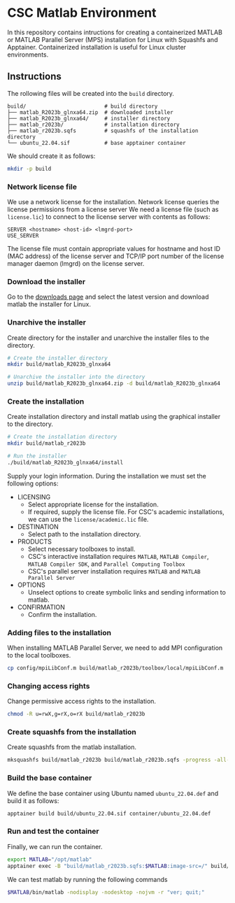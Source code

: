 # CSC Matlab Environment
In this repository contains intructions for creating a containerized MATLAB or MATLAB Parallel Server (MPS) installation for Linux with Squashfs and Apptainer.
Containerized installation is useful for Linux cluster environments.


## Instructions
The rollowing files will be created into the `build` directory.

```text
build/                         # build directory
├── matlab_R2023b_glnxa64.zip  # downloaded installer
├── matlab_R2023b_glnxa64/     # installer directory
├── matlab_r2023b/             # installation directory
├── matlab_r2023b.sqfs         # squashfs of the installation directory
└── ubuntu_22.04.sif           # base apptainer container
```

We should create it as follows:

```bash
mkdir -p build
```

### Network license file
We use a network license for the installation.
Network license queries the license permissions from a license server
We need a license file (such as `license.lic`) to connect to the license server with contents as follows:

```text
SERVER <hostname> <host-id> <lmgrd-port>
USE_SERVER
```

The license file must contain appropriate values for hostname and host ID (MAC address) of the license server and TCP/IP port number of the license manager daemon (lmgrd) on the license server.

### Download the installer
Go to the [downloads page](https://mathworks.com/downloads/) and select the latest version and download matlab the installer for Linux.

### Unarchive the installer
Create directory for the installer and unarchive the installer files to the directory.

```bash
# Create the installer directory
mkdir build/matlab_R2023b_glnxa64

# Unarchive the installer into the directory
unzip build/matlab_R2023b_glnxa64.zip -d build/matlab_R2023b_glnxa64
```

### Create the installation
Create installation directory and install matlab using the graphical installer to the directory.

```bash
# Create the installation directory
mkdir build/matlab_r2023b

# Run the installer
./build/matlab_R2023b_glnxa64/install
```

Supply your login information.
During the installation we must set the following options:

* LICENSING
    - Select appropriate license for the installation.
    - If required, supply the license file.
      For CSC's academic installations, we can use the `license/academic.lic` file.
* DESTINATION
    - Select path to the installation directory.
* PRODUCTS
    - Select necessary toolboxes to install.
    - CSC's interactive installation requires `MATLAB`, `MATLAB Compiler`, `MATLAB Compiler SDK`, and `Parallel Computing Toolbox`
    - CSC's parallel server installation requires `MATLAB` and `MATLAB Parallel Server`
* OPTIONS
    - Unselect options to create symbolic links and sending information to matlab.
* CONFIRMATION
    - Confirm the installation.

### Adding files to the installation
When installing MATLAB Parallel Server, we need to add MPI configuration to the local toolboxes.

```bash
cp config/mpiLibConf.m build/matlab_r2023b/toolbox/local/mpiLibConf.m
```

### Changing access rights
Change permissive access rights to the installation.

```bash
chmod -R u=rwX,g=rX,o=rX build/matlab_r2023b
```

### Create squashfs from the installation
Create squashfs from the matlab installation.

```bash
mksquashfs build/matlab_r2023b build/matlab_r2023b.sqfs -progress -all-root
```

### Build the base container
We define the base container using Ubuntu named `ubuntu_22.04.def` and build it as follows:

```bash
apptainer build build/ubuntu_22.04.sif container/ubuntu_22.04.def
```

### Run and test the container
Finally, we can run the container.

```bash
export MATLAB="/opt/matlab"
apptainer exec -B "build/matlab_r2023b.sqfs:$MATLAB:image-src=/" build/ubuntu_22.04.sif bash
```

We can test matlab by running the following commands

```bash
$MATLAB/bin/matlab -nodisplay -nodesktop -nojvm -r "ver; quit;"
```
